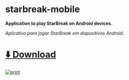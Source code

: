 # starbreak-mobile
__Application to play StarBreak on Android devices.__

_Aplicativo para jogar StarBreak em dispositivos Android._
# [⬇️ Download](https://github.com/proxlu/starbreak-mobile/raw/main/starbreak.apk)
[![print](https://github.com/proxlu/starbreak-mobile/assets/105125779/c83654de-3914-4893-9e63-e114543bba02)](https://github.com/proxlu/starbreak-mobile/raw/main/starbreak.apk)
